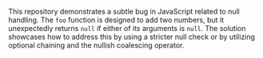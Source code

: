 This repository demonstrates a subtle bug in JavaScript related to null handling. The `foo` function is designed to add two numbers, but it unexpectedly returns `null` if either of its arguments is `null`. The solution showcases how to address this by using a stricter null check or by utilizing optional chaining and the nullish coalescing operator.